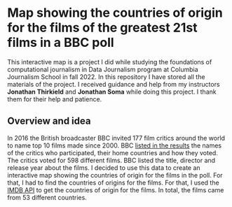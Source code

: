 # Map showing the countries of origin for the films of the greatest 21st films in a BBC poll
This interactive map is a project I did while studying the foundations of computational journalism in Data Journalism program at Columbia Journalism School in fall 2022. In this repository I have stored all the materials of the project. 
I received guidance and help from my instructors **Jonathan Thirkield** and **Jonathan Soma** while doing this project. I thank them for their help and patience.
## Overview and idea
In 2016 the British broadcaster BBC invited 177 film critics around the world to name top 10 films made since 2000. BBC [listed in the results](https://www.bbc.com/culture/article/20160819-the-21st-centurys-100-greatest-films-who-voted) the names of the critics who participated, their home countries and how they voted. The critics voted for 598 different films. BBC listed the title, director and release year about the films. I decided to use this data to create an interactive map showing the countries of origin for the films in the poll. For that, I had to find the countries of origins for the films. For that, I used the [IMDB API](https://www.imdb.com/interfaces/) to get the countries of origin for the films. In total, the films came from 53 different countries.
